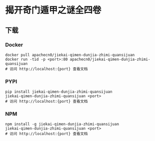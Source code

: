 # 揭开奇门遁甲之谜全四卷

## 下载

### Docker

```
docker pull apachecn0/jiekai-qimen-dunjia-zhimi-quansijuan
docker run -tid -p <port>:80 apachecn0/jiekai-qimen-dunjia-zhimi-quansijuan
# 访问 http://localhost:{port} 查看文档
```

### PYPI

```
pip install jiekai-qimen-dunjia-zhimi-quansijuan
jiekai-qimen-dunjia-zhimi-quansijuan <port>
# 访问 http://localhost:{port} 查看文档
```

### NPM

```
npm install -g jiekai-qimen-dunjia-zhimi-quansijuan
jiekai-qimen-dunjia-zhimi-quansijuan <port>
# 访问 http://localhost:{port} 查看文档
```